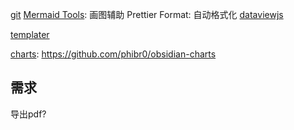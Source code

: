 
[git](git.md)
[Mermaid Tools](Mermaid%20Tools.md): 画图辅助
Prettier Format: 自动格式化
[dataviewjs](dataviewjs.md)

[templater](templater.md)

[charts](charts.md): https://github.com/phibr0/obsidian-charts

## 需求

导出pdf? 